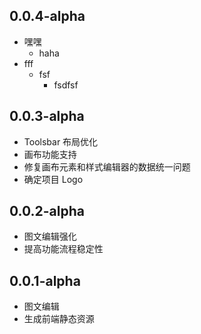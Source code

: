 ## 0.0.4-alpha
  - 嘿嘿
    - haha
  - fff
    - fsf
      - fsdfsf

## 0.0.3-alpha
  - Toolsbar 布局优化
  - 画布功能支持
  - 修复画布元素和样式编辑器的数据统一问题
  - 确定项目 Logo

## 0.0.2-alpha
  - 图文编辑强化
  - 提高功能流程稳定性

## 0.0.1-alpha
  - 图文编辑
  - 生成前端静态资源
